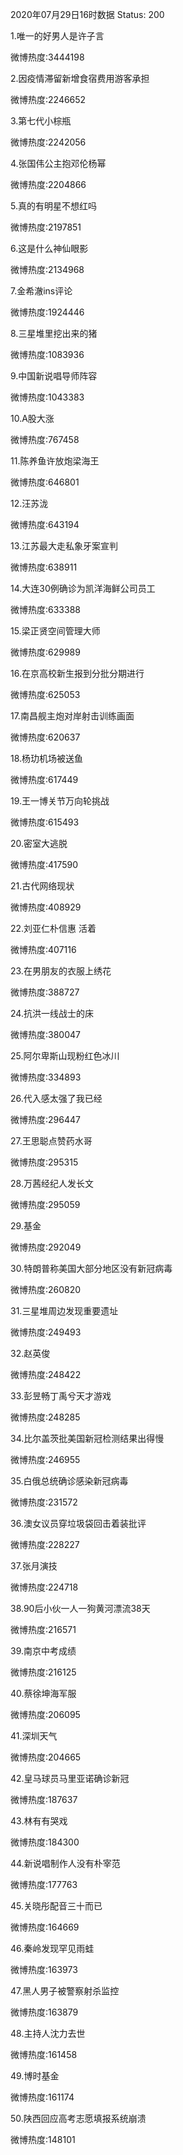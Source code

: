 2020年07月29日16时数据
Status: 200

1.唯一的好男人是许子言

微博热度:3444198

2.因疫情滞留新增食宿费用游客承担

微博热度:2246652

3.第七代小棕瓶

微博热度:2242056

4.张国伟公主抱邓伦杨幂

微博热度:2204866

5.真的有明星不想红吗

微博热度:2197851

6.这是什么神仙眼影

微博热度:2134968

7.金希澈ins评论

微博热度:1924446

8.三星堆里挖出来的猪

微博热度:1083936

9.中国新说唱导师阵容

微博热度:1043383

10.A股大涨

微博热度:767458

11.陈养鱼许放炮梁海王

微博热度:646801

12.汪苏泷

微博热度:643194

13.江苏最大走私象牙案宣判

微博热度:638911

14.大连30例确诊为凯洋海鲜公司员工

微博热度:633388

15.梁正贤空间管理大师

微博热度:629989

16.在京高校新生报到分批分期进行

微博热度:625053

17.南昌舰主炮对岸射击训练画面

微博热度:620637

18.杨玏机场被送鱼

微博热度:617449

19.王一博关节万向轮挑战

微博热度:615493

20.密室大逃脱

微博热度:417590

21.古代网络现状

微博热度:408929

22.刘亚仁朴信惠 活着

微博热度:407116

23.在男朋友的衣服上绣花

微博热度:388727

24.抗洪一线战士的床

微博热度:380047

25.阿尔卑斯山现粉红色冰川

微博热度:334893

26.代入感太强了我已经

微博热度:296447

27.王思聪点赞药水哥

微博热度:295315

28.万茜经纪人发长文

微博热度:295059

29.基金

微博热度:292049

30.特朗普称美国大部分地区没有新冠病毒

微博热度:260820

31.三星堆周边发现重要遗址

微博热度:249493

32.赵英俊

微博热度:248422

33.彭昱畅丁禹兮天才游戏

微博热度:248285

34.比尔盖茨批美国新冠检测结果出得慢

微博热度:246955

35.白俄总统确诊感染新冠病毒

微博热度:231572

36.澳女议员穿垃圾袋回击着装批评

微博热度:228227

37.张月演技

微博热度:224718

38.90后小伙一人一狗黄河漂流38天

微博热度:216571

39.南京中考成绩

微博热度:216125

40.蔡徐坤海军服

微博热度:206095

41.深圳天气

微博热度:204665

42.皇马球员马里亚诺确诊新冠

微博热度:187637

43.林有有哭戏

微博热度:184300

44.新说唱制作人没有朴宰范

微博热度:177763

45.关晓彤配音三十而已

微博热度:164669

46.秦岭发现罕见雨蛙

微博热度:163973

47.黑人男子被警察射杀监控

微博热度:163879

48.主持人沈力去世

微博热度:161458

49.博时基金

微博热度:161174

50.陕西回应高考志愿填报系统崩溃

微博热度:148101

